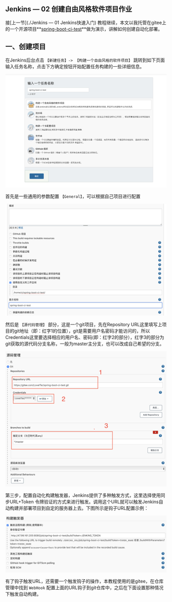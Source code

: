 ## Jenkins — 02 创建自由风格软件项目作业



接[上一节](./Jenkins — 01 Jenkins快速入门) 教程继续，本文以我托管在gitee上的一个开源项目**[spring-boot-ci-test](https://gitee.com/LoveITer/spring-boot-ci-test)**做为演示，讲解如何创建自动化部署。





## 一、创建项目

在Jenkins后台点击 `【新建任务】-> 【构建一个自由风格的软件项目】` 跳转到如下页面输入任务名称，点击下方确定按钮开始配置任务构建的一些详细信息。

![](img/%E6%88%AA%E5%B1%8F2021-08-25%20%E4%B8%8B%E5%8D%882.28.41.png)

首先是一些通用的参数配置 `【General】`，可以根据自己项目进行配置

![](img/%E6%88%AA%E5%B1%8F2021-08-25%20%E4%B8%8B%E5%8D%882.47.36.png)



然后是 `【源代码管理】` 部分，这是一个git项目，先在Repository URL这里填写上项目的git地址（即：红字1的位置），git是需要用户名密码才能访问的，所以Credentials这里要选择相应的用户名、密码(即：红字2的部分），红字3的部分为git获取的源代码分支名称，一般为master主分支，也可以改成自己希望的分支。

![](img/%E6%88%AA%E5%B1%8F2021-08-25%20%E4%B8%8B%E5%8D%883.16.15.png)



第三步，配置自动化构建触发器，Jenkins提供了多种触发方式，这里选择使用同步URL+Token 令牌验证的方式来进行触发。调用这个URL就可以触发Jenkins自动构建并部署项目到自定的服务器上去。下图所示是钩子URL配置示例：

![截屏2021-08-25 下午3.11.11](img/%E6%88%AA%E5%B1%8F2021-08-25%20%E4%B8%8B%E5%8D%883.11.11.png)

有了钩子触发URL，还需要一个触发钩子的操作，本教程使用的是gitee，在仓库管理中找到 `WebHook` 配置上面的URL钩子到git仓库中，之后在下面设置那种情况下触发自动构建。

